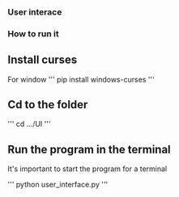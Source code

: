 ### User interace

### How to run it

## Install curses 

For window
'''
pip install windows-curses
'''

## Cd to the folder

'''
cd .../UI
'''

## Run the program in the terminal

It's important to start the program for a terminal

'''
python user_interface.py
'''